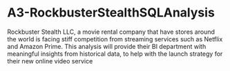 # A3-RockbusterStealthSQLAnalysis
Rockbuster Stealth LLC, a movie rental company that have stores around the world is facing stiff competition from streaming services such as Netflix and Amazon Prime. This analysis will provide their BI department with meaningful insights from historical data, to help with the launch strategy for their new online video service 
